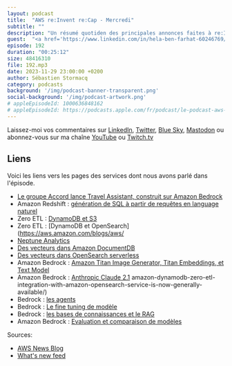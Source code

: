 ```yaml
---
layout: podcast
title:  "AWS re:Invent re:Cap - Mercredi"
subtitle: ""
description: "Un résumé quotiden des principales annonces faites à re:Invent 2023. Enregistré à Las Vegas le mercredi 29 novembre 2023."
guest:  "<a href='https://www.linkedin.com/in/hela-ben-farhat-60246769/'>Hela Ben Farhat</a>, Responsable Shared Services Cloud et <a href='https://www.linkedin.com/in/gregory-becquembois-8755192/'>Grégory Becquembois</a>, Cloud Data Architect & Trainer, Decision Network"
episode: 192
duration: "00:25:12" 
size: 48416310
file: 192.mp3
date: 2023-11-29 23:00:00 +0200
author: Sébastien Stormacq
category: podcasts
background: '/img/podcast-banner-transparent.png'
social-background: '/img/podcast-artwork.png'
# appleEpisodeId: 1000636848162
# appleEpisodeId: https://podcasts.apple.com/fr/podcast/le-podcast-aws-en-français/id1452118442
---
```


Laissez-moi vos commentaires sur [LinkedIn](https://www.linkedin.com/in/sebastienstormacq/), [Twitter](https://twitter.com/sebsto), [Blue Sky](https://bsky.app/profile/sebsto.bsky.social), [Mastodon](https://awscommunity.social/@sebsto) ou abonnez-vous sur ma chaîne [YouTube](https://www.youtube.com/sebsto) ou [Twitch.tv](https://www.twitch.tv/sebAWS)

## Liens

Voici les liens vers les pages des services dont nous avons parlé dans l'épisode.

- [Le groupe Accord lance Travel Assistant, construit sur Amazon Bedrock](https://press.aboutamazon.com/2023/11/accor-collaborates-with-aws-to-deliver-exceptional-guest-experiences)
- Amazon Redshift : [génération de SQL à partir de requêtes en language naturel](https://aws.amazon.com/blogs/aws/amazon-redshift-adds-new-ai-capabilities-to-boost-efficiency-and-productivity/)
- Zero ETL : [DynamoDB et S3](https://aws.amazon.com/blogs/aws/amazon-opensearch-service-zero-etl-integration-with-amazon-s3-preview/)
- Zero ETL : [DynamoDB et OpenSearch](https://aws.amazon.com/blogs/aws/
- [Neptune Analytics](https://aws.amazon.com/blogs/aws/introducing-amazon-neptune-analytics-a-high-performance-graph-analytics/)
- [Des vecteurs dans Amazon DocumentDB](https://aws.amazon.com/blogs/aws/vector-search-for-amazon-documentdb-with-mongodb-compatibility-is-now-generally-available/)
- [Des vecteurs dans OpenSearch serverless](https://aws.amazon.com/blogs/aws/vector-engine-for-amazon-opensearch-serverless-is-now-generally-available/)
- Amazon Bedrock : [Amazon Titan Image Generator, Titan Embeddings, et Text Model](https://aws.amazon.com/blogs/aws/amazon-titan-image-generator-multimodal-embeddings-and-text-models-are-now-available-in-amazon-bedrock/)
- Amazon Bedrock : [Anthropic Claude 2.1](https://aws.amazon.com/blogs/aws/amazon-bedrock-now-provides-access-to-anthropics-latest-model-claude-2-1/)
amazon-dynamodb-zero-etl-integration-with-amazon-opensearch-service-is-now-generally-available/)
- Bedrock : [les agents](https://aws.amazon.com/blogs/aws/agents-for-amazon-bedrock-is-now-available-with-improved-control-of-orchestration-and-visibility-into-reasoning/)
- Bedrock : [Le fine tuning de modèle](https://aws.amazon.com/blogs/aws/customize-models-in-amazon-bedrock-with-your-own-data-using-fine-tuning-and-continued-pre-training/)
- Bedrock : [les bases de connaissances et le RAG](https://aws.amazon.com/blogs/aws/knowledge-bases-now-delivers-fully-managed-rag-experience-in-amazon-bedrock/)
- Amazon Bedrock : [Evaluation et comparaison de modèles](https://aws.amazon.com/blogs/aws/evaluate-compare-and-select-the-best-foundation-models-for-your-use-case-in-amazon-bedrock-preview/)

Sources: 

- [AWS News Blog](https://aws.amazon.com/blogs/aws/)
- [What's new feed](https://aws.amazon.com/about-aws/whats-new/2023/)
